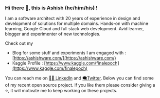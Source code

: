 ### Hi there 👋, this is Ashish (he/him/his) ! 

I am a software architect with 20 years of experience in design and development of solutions for multiple domains. Hands-on with machine learning,
Google Cloud and full stack web development. Avid learner, blogger and experimenter of new technologies.  

Check out my 
- Blog for some stuff and experiments I am engaged with : [https://ashishware.com/](https://ashishware.com/) 
- Kaggle Profile : [https://www.kaggle.com/finalepoch](https://www.kaggle.com/finalepoch)

You can reach me on  [👨‍💼 LinkedIn](https://www.linkedin.com/in/ashish-patil-66bb568/) and [🗨️Twitter](https://twitter.com/patilsaheb). Below you can find some of my recent open source project.  If you like them please consider giving a ⭐, it will motivate me to keep working on these projects.

